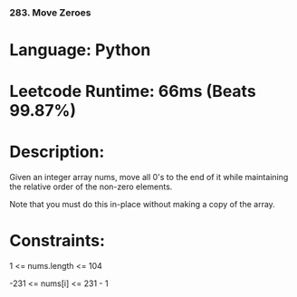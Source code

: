 ### 283. Move Zeroes
# Language: Python
# Leetcode Runtime: 66ms (Beats 99.87%)


# Description:
Given an integer array nums, move all 0's to the end of it while maintaining the relative order of the non-zero elements.

Note that you must do this in-place without making a copy of the array.

# Constraints:
1 <= nums.length <= 104

-231 <= nums[i] <= 231 - 1